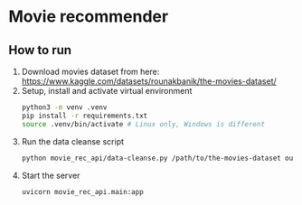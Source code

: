 # Movie recommender

## How to run
1. Download movies dataset from here: https://www.kaggle.com/datasets/rounakbanik/the-movies-dataset/
2. Setup, install and activate virtual environment
    ```sh 
    python3 -m venv .venv
    pip install -r requirements.txt
    source .venv/bin/activate # Linux only, Windows is different
    ```
3. Run the data cleanse script
    ```sh
    python movie_rec_api/data-cleanse.py /path/to/the-movies-dataset out
    ```
4. Start the server
    ```sh
    uvicorn movie_rec_api.main:app
    ```
